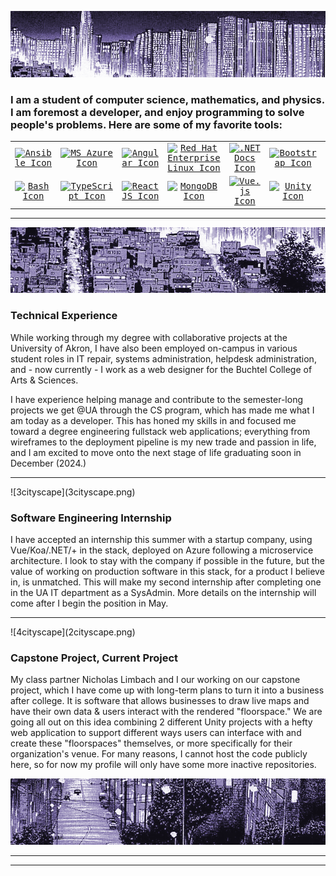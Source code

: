 
    
![1cityscape](5cityscape.png)
  
### I am a student of computer science, mathematics, and physics. I am foremost a developer, and enjoy programming to solve people's problems. Here are some of my favorite tools:

  <div style="font-family: 'VT323', monospace; align-items: center; max-width: 700px; margin: 0 auto;">
    <table style="max-width: 700px; margin: 0 auto;">
      <tr>
        <td align="center" width="116"><a href="https://www.ansible.com/" title="Ansible"><img src="https://cdn.jsdelivr.net/gh/devicons/devicon/icons/ansible/ansible-original.svg" style="width: 60px; height: 60px;" alt="Ansible Icon"/></a></td>
        <td align="center" width="116"><a href="https://azure.microsoft.com/en-us/" title="MS Azure"><img src="https://cdn.jsdelivr.net/gh/devicons/devicon/icons/azure/azure-original.svg" style="width: 60px; height: 60px;" alt="MS Azure Icon"/></a></td>
        <td align="center" width="116"><a href="https://angular.io/" title="Angular"><img src="https://cdn.jsdelivr.net/gh/devicons/devicon/icons/angularjs/angularjs-original.svg" style="width: 60px; height: 60px;" alt="Angular Icon"/></a></td>
        <td align="center" width="116"><a href="https://www.redhat.com/en/technologies/linux-platforms/enterprise-linux" title="Red Hat Enterprise Linux"><img src="https://cdn.jsdelivr.net/gh/devicons/devicon/icons/redhat/redhat-original.svg" style="width: 60px; height: 60px;" alt="Red Hat Enterprise Linux Icon"/></a></td>
        <td align="center" width="116"><a href="https://learn.microsoft.com/en-us/dotnet/core/introduction" title=".NET Docs"><img src="https://cdn.jsdelivr.net/gh/devicons/devicon/icons/dotnetcore/dotnetcore-original.svg" style="width: 60px; height: 60px;" alt=".NET Docs Icon"/></a></td>
        <td align="center" width="116"><a href="https://getbootstrap.com/docs/4.0/getting-started/introduction/" title="Bootstrap"><img src="https://cdn.jsdelivr.net/gh/devicons/devicon@latest/icons/bootstrap/bootstrap-original.svg" style="width: 60px; height: 60px;" alt="Bootstrap Icon"/></a></td>
        <td align="center" width="116"><a href="https://en.cppreference.com/w/" title="C++ Docs"><img src="https://cdn.jsdelivr.net/gh/devicons/devicon/icons/cplusplus/cplusplus-original.svg" style="width: 60px; height: 60px;" alt="C++ Docs Icon"/></a></td>
      </tr>
      <tr>
        <td align="center" width="116"><a href="https://www.gnu.org/software/bash/manual/html_node/index.html" title="Bash"><img src="https://cdn.jsdelivr.net/gh/devicons/devicon/icons/bash/bash-original.svg" style="width: 60px; height: 60px;" alt="Bash Icon"/></a></td>
        <td align="center" width="116"><a href="https://www.typescriptlang.org/" title="TypeScript"><img src="https://cdn.jsdelivr.net/gh/devicons/devicon/icons/typescript/typescript-original.svg" style="width: 60px; height: 60px;" alt="TypeScript Icon"/></a></td>
        <td align="center" width="116"><a href="https://react.dev/" title="ReactJS"><img src="https://cdn.jsdelivr.net/gh/devicons/devicon/icons/react/react-original.svg" style="width: 60px; height: 60px;" alt="ReactJS Icon"/></a></td>
        <td align="center" width="116"><a href="https://www.mongodb.com/" title="MongoDB"><img src="https://cdn.jsdelivr.net/gh/devicons/devicon/icons/mongodb/mongodb-original.svg" style="width: 60px; height: 60px;" alt="MongoDB Icon"/></a></td>
        <td align="center" width="116"><a href="https://vuejs.org/guide/essentials/application" title="Vue.js"><img src="https://cdn.jsdelivr.net/gh/devicons/devicon@latest/icons/vuejs/vuejs-original.svg" style="width: 60px; height: 60px;" alt="Vue.js Icon"/></a></td>
        <td align="center" width="116"><a href="https://unity.com/" title="Unity"><img src="https://cdn.jsdelivr.net/gh/devicons/devicon/icons/unity/unity-original.svg" style="width: 60px; height: 60px;" alt="Unity Icon"/></a></td>
        <td align="center" width="116"><a href="https://www.docker.com/" title="Docker"><img src="https://cdn.jsdelivr.net/gh/devicons/devicon/icons/docker/docker-original.svg" style="width: 60px; height: 60px;" alt="Docker Icon"/></a></td>
      </tr>
    </table>
  </div>

<hr>

![2cityscape](4cityscape.png)

### Technical Experience
While working through my degree with collaborative projects at the University of Akron, I have also been employed on-campus in various student roles in IT repair, systems administration, helpdesk administration, and - now currently - I work as a web designer for the Buchtel College of Arts & Sciences.

I have experience helping manage and contribute to the semester-long projects we get @UA through the CS program, which has made me what I am today as a developer. This has honed my skills in and focused me toward a degree engineering fullstack web applications; everything from wireframes to the deployment pipeline is my new trade and passion in life, and I am excited to move onto the next stage of life graduating soon in December (2024.)

<hr>
![3cityscape](3cityscape.png)

### Software Engineering Internship
I have accepted an internship this summer with a startup company, using Vue/Koa/.NET/+ in the stack, deployed on Azure following a microservice architecture. I look to stay with the company if possible in the future, but the value of working on production software in this stack, for a product I believe in, is unmatched. This will make my second internship after completing one in the UA IT department as a SysAdmin. More details on the internship will come after I begin the position in May.

<hr>
![4cityscape](2cityscape.png)

### Capstone Project, Current Project
My class partner Nicholas Limbach and I our working on our capstone project, which I have come up with long-term plans to turn it into a business after college. It is software that allows businesses to draw live maps and have their own data & users interact with the rendered "floorspace." We are going all out on this idea combining 2 different Unity projects with a hefty web application to support different ways users can interface with and create these "floorspaces" themselves, or more specifically for their organization's venue. For many reasons, I cannot host the code publicly here, so for now my profile will only have some more inactive repositories.

![5cityscape](1cityscape.png)

<hr>

---
